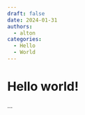 ```yaml
---
draft: false 
date: 2024-01-31
authors:
  - alton
categories:
  - Hello
  - World
---
```


# Hello world!
...